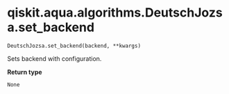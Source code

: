 # qiskit.aqua.algorithms.DeutschJozsa.set\_backend

`DeutschJozsa.set_backend(backend, **kwargs)`

Sets backend with configuration.

**Return type**

`None`
